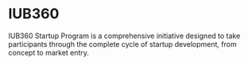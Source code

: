 # IUB360
IUB360 Startup Program is a comprehensive initiative designed to take participants through the complete cycle of startup development, from concept to market entry.
